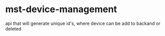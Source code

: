 # mst-device-management
api that will generate unique id's, where device can be add to backand or deleted
